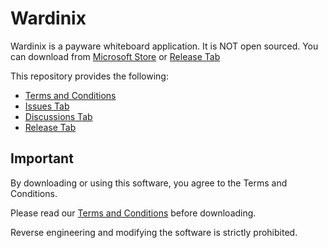 # Wardinix

Wardinix is a payware whiteboard application. It is NOT open sourced. You can download from [Microsoft Store](https://apps.microsoft.com/detail/9NS9LHVQ7XBP) or [Release Tab](https://github.com/GetGet99/Wardinix-Public/releases)


This repository provides the following:
- [Terms and Conditions](terms.md)
- [Issues Tab](https://github.com/GetGet99/Wardinix-Public/issues)
- [Discussions Tab](https://github.com/GetGet99/Wardinix-Public/discussions)
- [Release Tab](https://github.com/GetGet99/Wardinix-Public/releases)

## Important

By downloading or using this software, you agree to the Terms and Conditions.

Please read our [Terms and Conditions](terms.md) before downloading.

Reverse engineering and modifying the software is strictly prohibited.
